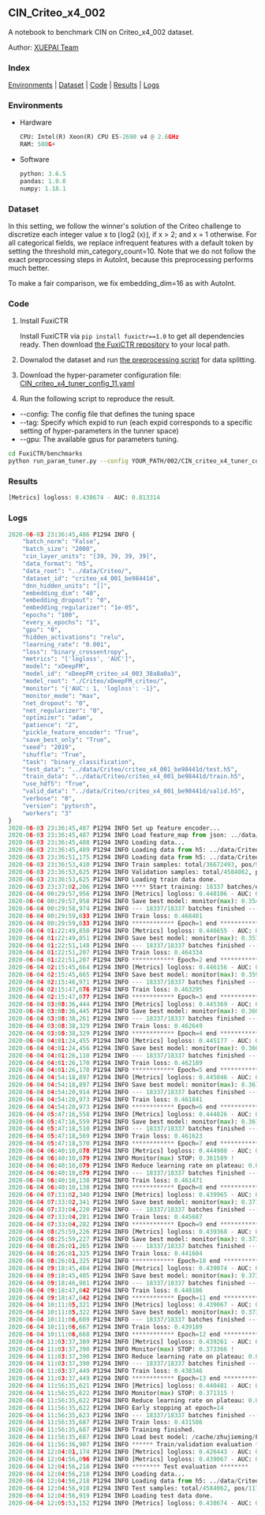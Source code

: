 ## CIN_Criteo_x4_002

A notebook to benchmark CIN on Criteo_x4_002 dataset.

Author: [XUEPAI Team](https://github.com/xue-pai)


### Index
[Environments](#Environments) | [Dataset](#Dataset) | [Code](#Code) | [Results](#Results) | [Logs](#Logs)

### Environments
+ Hardware

  ```python
  CPU: Intel(R) Xeon(R) CPU E5-2690 v4 @ 2.6GHz
  RAM: 500G+
  ```
+ Software

  ```python
  python: 3.6.5
  pandas: 1.0.0
  numpy: 1.18.1
  ```

### Dataset
In this setting, we follow the winner's solution of the Criteo challenge to discretize each integer value x to ⌊log2 (x)⌋, if x > 2; and x = 1 otherwise. For all categorical fields, we replace infrequent features with a default <OOV> token by setting the threshold min_category_count=10. Note that we do not follow the exact preprocessing steps in AutoInt, because this preprocessing performs much better.

To make a fair comparison, we fix embedding_dim=16 as with AutoInt.
### Code
1. Install FuxiCTR
  
    Install FuxiCTR via `pip install fuxictr==1.0` to get all dependencies ready. Then download [the FuxiCTR repository](https://github.com/huawei-noah/benchmark/archive/53e314461c19dbc7f462b42bf0f0bfae020dc398.zip) to your local path.

2. Downalod the dataset and run [the preprocessing script](https://github.com/xue-pai/Open-CTR-Benchmark/blob/master/datasets/Criteo/Criteo_x4/split_criteo_x4.py) for data splitting. 

3. Download the hyper-parameter configuration file: [CIN_criteo_x4_tuner_config_11.yaml](./002/CIN_criteo_x4_tuner_config_11.yaml)

4. Run the following script to reproduce the result. 
  + --config: The config file that defines the tuning space
  + --tag: Specify which expid to run (each expid corresponds to a specific setting of hyper-parameters in the tunner space)
  + --gpu: The available gpus for parameters tuning.

  ```bash
  cd FuxiCTR/benchmarks
  python run_param_tuner.py --config YOUR_PATH/002/CIN_criteo_x4_tuner_config_11.yaml --tag 003 --gpu 0
  ```
### Results
```python
[Metrics] logloss: 0.438674 - AUC: 0.813314
```


### Logs
```python
2020-06-03 23:36:45,486 P1294 INFO {
    "batch_norm": "False",
    "batch_size": "2000",
    "cin_layer_units": "[39, 39, 39, 39]",
    "data_format": "h5",
    "data_root": "../data/Criteo/",
    "dataset_id": "criteo_x4_001_be98441d",
    "dnn_hidden_units": "[]",
    "embedding_dim": "40",
    "embedding_dropout": "0",
    "embedding_regularizer": "1e-05",
    "epochs": "100",
    "every_x_epochs": "1",
    "gpu": "0",
    "hidden_activations": "relu",
    "learning_rate": "0.001",
    "loss": "binary_crossentropy",
    "metrics": "['logloss', 'AUC']",
    "model": "xDeepFM",
    "model_id": "xDeepFM_criteo_x4_003_38a8a0a3",
    "model_root": "./Criteo/xDeepFM_criteo/",
    "monitor": "{'AUC': 1, 'logloss': -1}",
    "monitor_mode": "max",
    "net_dropout": "0",
    "net_regularizer": "0",
    "optimizer": "adam",
    "patience": "2",
    "pickle_feature_encoder": "True",
    "save_best_only": "True",
    "seed": "2019",
    "shuffle": "True",
    "task": "binary_classification",
    "test_data": "../data/Criteo/criteo_x4_001_be98441d/test.h5",
    "train_data": "../data/Criteo/criteo_x4_001_be98441d/train.h5",
    "use_hdf5": "True",
    "valid_data": "../data/Criteo/criteo_x4_001_be98441d/valid.h5",
    "verbose": "0",
    "version": "pytorch",
    "workers": "3"
}
2020-06-03 23:36:45,487 P1294 INFO Set up feature encoder...
2020-06-03 23:36:45,487 P1294 INFO Load feature_map from json: ../data/Criteo/criteo_x4_001_be98441d/feature_map.json
2020-06-03 23:36:45,488 P1294 INFO Loading data...
2020-06-03 23:36:45,489 P1294 INFO Loading data from h5: ../data/Criteo/criteo_x4_001_be98441d/train.h5
2020-06-03 23:36:51,175 P1294 INFO Loading data from h5: ../data/Criteo/criteo_x4_001_be98441d/valid.h5
2020-06-03 23:36:53,410 P1294 INFO Train samples: total/36672493, pos/9396350, neg/27276143, ratio/25.62%
2020-06-03 23:36:53,625 P1294 INFO Validation samples: total/4584062, pos/1174544, neg/3409518, ratio/25.62%
2020-06-03 23:36:53,625 P1294 INFO Loading train data done.
2020-06-03 23:37:02,206 P1294 INFO **** Start training: 18337 batches/epoch ****
2020-06-04 00:29:57,956 P1294 INFO [Metrics] logloss: 0.448106 - AUC: 0.802993
2020-06-04 00:29:57,958 P1294 INFO Save best model: monitor(max): 0.354887
2020-06-04 00:29:58,974 P1294 INFO --- 18337/18337 batches finished ---
2020-06-04 00:29:59,033 P1294 INFO Train loss: 0.468401
2020-06-04 00:29:59,033 P1294 INFO ************ Epoch=1 end ************
2020-06-04 01:22:49,850 P1294 INFO [Metrics] logloss: 0.446655 - AUC: 0.804574
2020-06-04 01:22:49,851 P1294 INFO Save best model: monitor(max): 0.357919
2020-06-04 01:22:51,148 P1294 INFO --- 18337/18337 batches finished ---
2020-06-04 01:22:51,207 P1294 INFO Train loss: 0.464334
2020-06-04 01:22:51,207 P1294 INFO ************ Epoch=2 end ************
2020-06-04 02:15:45,664 P1294 INFO [Metrics] logloss: 0.446156 - AUC: 0.805324
2020-06-04 02:15:45,665 P1294 INFO Save best model: monitor(max): 0.359168
2020-06-04 02:15:46,971 P1294 INFO --- 18337/18337 batches finished ---
2020-06-04 02:15:47,076 P1294 INFO Train loss: 0.463295
2020-06-04 02:15:47,077 P1294 INFO ************ Epoch=3 end ************
2020-06-04 03:08:36,444 P1294 INFO [Metrics] logloss: 0.445369 - AUC: 0.805815
2020-06-04 03:08:36,445 P1294 INFO Save best model: monitor(max): 0.360446
2020-06-04 03:08:38,261 P1294 INFO --- 18337/18337 batches finished ---
2020-06-04 03:08:38,329 P1294 INFO Train loss: 0.462649
2020-06-04 03:08:38,329 P1294 INFO ************ Epoch=4 end ************
2020-06-04 04:01:24,455 P1294 INFO [Metrics] logloss: 0.445177 - AUC: 0.806047
2020-06-04 04:01:24,456 P1294 INFO Save best model: monitor(max): 0.360870
2020-06-04 04:01:26,110 P1294 INFO --- 18337/18337 batches finished ---
2020-06-04 04:01:26,170 P1294 INFO Train loss: 0.462189
2020-06-04 04:01:26,170 P1294 INFO ************ Epoch=5 end ************
2020-06-04 04:54:18,897 P1294 INFO [Metrics] logloss: 0.445046 - AUC: 0.806202
2020-06-04 04:54:18,897 P1294 INFO Save best model: monitor(max): 0.361155
2020-06-04 04:54:20,914 P1294 INFO --- 18337/18337 batches finished ---
2020-06-04 04:54:20,973 P1294 INFO Train loss: 0.461841
2020-06-04 04:54:20,973 P1294 INFO ************ Epoch=6 end ************
2020-06-04 05:47:16,558 P1294 INFO [Metrics] logloss: 0.444826 - AUC: 0.806579
2020-06-04 05:47:16,559 P1294 INFO Save best model: monitor(max): 0.361753
2020-06-04 05:47:18,510 P1294 INFO --- 18337/18337 batches finished ---
2020-06-04 05:47:18,569 P1294 INFO Train loss: 0.461623
2020-06-04 05:47:18,570 P1294 INFO ************ Epoch=7 end ************
2020-06-04 06:40:10,078 P1294 INFO [Metrics] logloss: 0.444908 - AUC: 0.806497
2020-06-04 06:40:10,079 P1294 INFO Monitor(max) STOP: 0.361589 !
2020-06-04 06:40:10,079 P1294 INFO Reduce learning rate on plateau: 0.000100
2020-06-04 06:40:10,079 P1294 INFO --- 18337/18337 batches finished ---
2020-06-04 06:40:10,138 P1294 INFO Train loss: 0.461471
2020-06-04 06:40:10,138 P1294 INFO ************ Epoch=8 end ************
2020-06-04 07:33:02,340 P1294 INFO [Metrics] logloss: 0.439965 - AUC: 0.811777
2020-06-04 07:33:02,341 P1294 INFO Save best model: monitor(max): 0.371812
2020-06-04 07:33:04,220 P1294 INFO --- 18337/18337 batches finished ---
2020-06-04 07:33:04,281 P1294 INFO Train loss: 0.445687
2020-06-04 07:33:04,282 P1294 INFO ************ Epoch=9 end ************
2020-06-04 08:25:59,226 P1294 INFO [Metrics] logloss: 0.439368 - AUC: 0.812456
2020-06-04 08:25:59,227 P1294 INFO Save best model: monitor(max): 0.373089
2020-06-04 08:26:01,265 P1294 INFO --- 18337/18337 batches finished ---
2020-06-04 08:26:01,325 P1294 INFO Train loss: 0.441604
2020-06-04 08:26:01,325 P1294 INFO ************ Epoch=10 end ************
2020-06-04 09:18:45,404 P1294 INFO [Metrics] logloss: 0.439074 - AUC: 0.812778
2020-06-04 09:18:45,405 P1294 INFO Save best model: monitor(max): 0.373705
2020-06-04 09:18:46,981 P1294 INFO --- 18337/18337 batches finished ---
2020-06-04 09:18:47,042 P1294 INFO Train loss: 0.440186
2020-06-04 09:18:47,042 P1294 INFO ************ Epoch=11 end ************
2020-06-04 10:11:05,321 P1294 INFO [Metrics] logloss: 0.439067 - AUC: 0.812865
2020-06-04 10:11:05,322 P1294 INFO Save best model: monitor(max): 0.373798
2020-06-04 10:11:06,609 P1294 INFO --- 18337/18337 batches finished ---
2020-06-04 10:11:06,667 P1294 INFO Train loss: 0.439189
2020-06-04 10:11:06,668 P1294 INFO ************ Epoch=12 end ************
2020-06-04 11:03:37,389 P1294 INFO [Metrics] logloss: 0.439261 - AUC: 0.812627
2020-06-04 11:03:37,390 P1294 INFO Monitor(max) STOP: 0.373366 !
2020-06-04 11:03:37,390 P1294 INFO Reduce learning rate on plateau: 0.000010
2020-06-04 11:03:37,390 P1294 INFO --- 18337/18337 batches finished ---
2020-06-04 11:03:37,449 P1294 INFO Train loss: 0.438346
2020-06-04 11:03:37,449 P1294 INFO ************ Epoch=13 end ************
2020-06-04 11:56:35,621 P1294 INFO [Metrics] logloss: 0.440481 - AUC: 0.811797
2020-06-04 11:56:35,622 P1294 INFO Monitor(max) STOP: 0.371315 !
2020-06-04 11:56:35,622 P1294 INFO Reduce learning rate on plateau: 0.000001
2020-06-04 11:56:35,622 P1294 INFO Early stopping at epoch=14
2020-06-04 11:56:35,623 P1294 INFO --- 18337/18337 batches finished ---
2020-06-04 11:56:35,687 P1294 INFO Train loss: 0.431586
2020-06-04 11:56:35,687 P1294 INFO Training finished.
2020-06-04 11:56:35,687 P1294 INFO Load best model: /cache/zhujieming/FuxiCTR/benchmarks/Criteo/xDeepFM_criteo/criteo_x4_001_be98441d/xDeepFM_criteo_x4_003_38a8a0a3_model.ckpt
2020-06-04 11:56:36,907 P1294 INFO ****** Train/validation evaluation ******
2020-06-04 12:04:01,174 P1294 INFO [Metrics] logloss: 0.426443 - AUC: 0.825969
2020-06-04 12:04:56,096 P1294 INFO [Metrics] logloss: 0.439067 - AUC: 0.812865
2020-06-04 12:04:56,218 P1294 INFO ******** Test evaluation ********
2020-06-04 12:04:56,218 P1294 INFO Loading data...
2020-06-04 12:04:56,218 P1294 INFO Loading data from h5: ../data/Criteo/criteo_x4_001_be98441d/test.h5
2020-06-04 12:04:56,918 P1294 INFO Test samples: total/4584062, pos/1174544, neg/3409518, ratio/25.62%
2020-06-04 12:04:56,919 P1294 INFO Loading test data done.
2020-06-04 12:05:53,152 P1294 INFO [Metrics] logloss: 0.438674 - AUC: 0.813314

```
